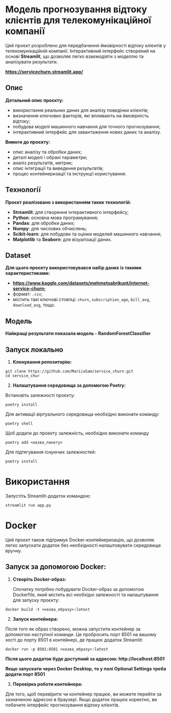 # Модель прогнозування відтоку клієнтів для телекомунікаційної компанії

Цей проєкт розроблено для передбачення ймовірності відтоку клієнтів у телекомунікаційній компанії. Інтерактивний інтерфейс створений на основі **Streamlit**, що дозволяє легко взаємодіяти з моделлю та аналізувати результати.

**https://servicechurn.streamlit.app/**

## Опис

**Детальний опис проєкту:**

- використання реальних даних для аналізу поведінки клієнтів;
- визначення ключових факторів, які впливають на ймовірність відтоку;
- побудова моделі машинного навчання для точного прогнозування;
- інтерактивний інтерфейс для завантаження нових даних та аналізу.

**Вимоги до проєкту:**

- опис аналізу та обробки даних;
- деталі моделі і обрані параметри;
- аналіз результатів, метрик;
- опис інтеграції та виведення результатів;
- процес контейнеризації та інструкції користування.

## Технології

**Проєкт реалізовано з використанням таких технологій:**

- **Streamlit**: для створення інтерактивного інтерфейсу;
- **Python**: основна мова програмування;
- **Pandas**: для обробки даних;
- **Numpy**: для числових обчислень;
- **Scikit-learn**: для побудови та оцінки моделей машинного навчання;
- **Matplotlib** та **Seaborn**: для візуалізації даних.

## Dataset

**Для цього проєкту використовувався набір даних із такими характеристиками:**

- **https://www.kaggle.com/datasets/mehmetsabrikunt/internet-service-churn;**
- формат: `.csv`;
- містить такі ключові стовпці: `churn`, `subscription_age`, `bill_avg`, `download_avg`, тощо.

## Модель

**Найкращі результати показала модель - RandomForestClassifier**

## Запуск локально

1. **Клонування репозиторію:**

```
git clone https://github.com/MariiaSam/service_churn.git
cd service_chur
```

2. **Налаштування середовища за допомогою Poetry:**

Встановіть залежності проєкту:

```
poetry install
```

Для активації віртуального середовища необхідно виконати команду:

```
poetry shell
```

Щоб додати до проекту залежність, необхідно виконати команду

```
poetry add <назва_пакету>
```

Для підтягування існуючих залежностей:

```
poetry install
```

# Використання

Запустіть Streamlit-додаток командою:

```
streamlit run app.py
```

# Docker

Цей проєкт також підтримує Docker-контейнеризацію, що дозволяє легко запускати додаток без необхідності налаштовувати середовище вручну.

## Запуск за допомогою Docker:

1. **Створіть Docker-образ:**

   Спочатку потрібно побудувати Docker-образ за допомогою Dockerfile, який містить всі необхідні залежності та налаштування для запуску проєкту:

```
docker build -t <назва_образу>:latest
```

2. **Запуск контейнера:**

Після того як образ створено, можна запустити контейнер за допомогою наступної команди. Це пробросить порт 8501 на вашому хості до порту 8501 в контейнері, де працює додаток Streamlit:

```
docker run -p 8501:8501 <назва_образу>:latest
```

**Після цього додаток буде доступний за адресою: http://localhost:8501**

**Якщо запускати через Docker Desktop, то у полі Optional Settings треба додати порт 8501**

3. **Перевірка роботи контейнера:**

Для того, щоб перевірити чи контейнер працює, ви можете перейти за зазначеною адресою в браузері. Якщо додаток працює коректно, ви побачите інтерфейс прогнозування відтоку клієнтів.
